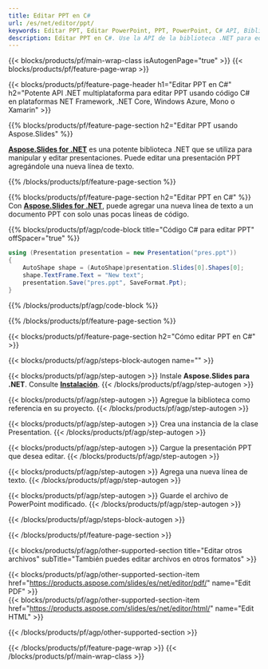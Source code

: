 ```yaml
---
title: Editar PPT en C#
url: /es/net/editor/ppt/
keywords: Editar PPT, Editar PowerPoint, PPT, PowerPoint, C# API, Biblioteca .NET
description: Editar PPT en C#. Use la API de la biblioteca .NET para editar la presentación de PowerPoint
---
```


{{< blocks/products/pf/main-wrap-class isAutogenPage="true" >}}
{{< blocks/products/pf/feature-page-wrap >}}

{{< blocks/products/pf/feature-page-header h1="Editar PPT en C#" h2="Potente API .NET multiplataforma para editar PPT usando código C# en plataformas NET Framework, .NET Core, Windows Azure, Mono o Xamarin" >}}

{{% blocks/products/pf/feature-page-section h2="Editar PPT usando Aspose.Slides" %}}

[**Aspose.Slides for .NET**](https://products.aspose.com/slides/es/net/) es una potente biblioteca .NET que se utiliza para manipular y editar presentaciones. Puede editar una presentación PPT agregándole una nueva línea de texto. 

{{% /blocks/products/pf/feature-page-section %}}




{{% blocks/products/pf/feature-page-section  h2="Editar PPT en C#" %}}
Con [**Aspose.Slides for .NET**](https://products.aspose.com/slides/es/net/), puede agregar una nueva línea de texto a un documento PPT con solo unas pocas líneas de código.

{{% blocks/products/pf/agp/code-block title="Código C# para editar PPT" offSpacer="true" %}}
```cs
using (Presentation presentation = new Presentation("pres.ppt"))
{
    AutoShape shape = (AutoShape)presentation.Slides[0].Shapes[0];
    shape.TextFrame.Text = "New text";
    presentation.Save("pres.ppt", SaveFormat.Ppt);
}
```
{{% /blocks/products/pf/agp/code-block %}}

{{% /blocks/products/pf/feature-page-section %}}




{{< blocks/products/pf/feature-page-section  h2="Cómo editar PPT en C#" >}}


{{< blocks/products/pf/agp/steps-block-autogen name="" >}}


{{< blocks/products/pf/agp/step-autogen >}}
Instale **Aspose.Slides para .NET**. Consulte [**Instalación**](https://docs.aspose.com/slides/net/installation/).
{{< /blocks/products/pf/agp/step-autogen >}}

{{< blocks/products/pf/agp/step-autogen >}}
Agregue la biblioteca como referencia en su proyecto.
{{< /blocks/products/pf/agp/step-autogen >}}

{{< blocks/products/pf/agp/step-autogen >}}
Crea una instancia de la clase Presentation.
{{< /blocks/products/pf/agp/step-autogen >}}

{{< blocks/products/pf/agp/step-autogen >}}
Cargue la presentación PPT que desea editar.
{{< /blocks/products/pf/agp/step-autogen >}}

{{< blocks/products/pf/agp/step-autogen >}}
Agrega una nueva línea de texto.
{{< /blocks/products/pf/agp/step-autogen >}}

{{< blocks/products/pf/agp/step-autogen >}}
Guarde el archivo de PowerPoint modificado.
{{< /blocks/products/pf/agp/step-autogen >}}


{{< /blocks/products/pf/agp/steps-block-autogen >}}


{{< /blocks/products/pf/feature-page-section >}}




{{< blocks/products/pf/agp/other-supported-section title="Editar otros archivos" subTitle="También puedes editar archivos en otros formatos" >}}

{{< blocks/products/pf/agp/other-supported-section-item href="https://products.aspose.com/slides/es/net/editor/pdf/" name="Edit PDF" >}}    
{{< blocks/products/pf/agp/other-supported-section-item href="https://products.aspose.com/slides/es/net/editor/html/" name="Edit HTML" >}}  



{{< /blocks/products/pf/agp/other-supported-section >}}

{{< /blocks/products/pf/feature-page-wrap >}}
{{< /blocks/products/pf/main-wrap-class >}}
